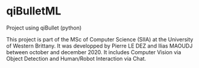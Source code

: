 # qiBulletML
Project using qiBullet (python)

This project is part of the MSc of Computer Science (SIIA) at the University of Western Brittany. 
It was developped by Pierre LE DEZ and Ilias MAOUDJ between october and december 2020. 
It includes Computer Vision via Object Detection and Human/Robot Interaction via Chat.

